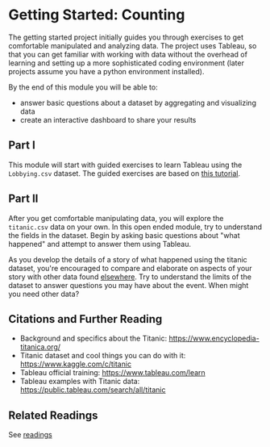 # Getting Started: Counting

The getting started project initially guides you through exercises to
get comfortable manipulated and analyzing data. The project uses
Tableau, so that you can get familiar with working with data without
the overhead of learning and setting up a more sophisticated coding
environment (later projects assume you have a python environment
installed). 

By the end of this module you will be able to:
* answer basic questions about a dataset by aggregating and visualizing data
* create an interactive dashboard to share your results

## Part I

This module will start with guided exercises to learn Tableau using
the `Lobbying.csv` dataset. The guided exercises are based on 
[this tutorial](https://www.dropbox.com/s/5qh0ilvpbdi1aut/Basic_Tableau_Viz.pdf?dl=0).

## Part II

After you get comfortable manipulating data, you will explore the
`titanic.csv` data on your own. In this open ended module, try to
understand the fields in the dataset. Begin by asking basic questions
about "what happened" and attempt to answer them using Tableau.

As you develop the details of a story of what happened using the
titanic dataset, you're encouraged to compare and elaborate on aspects
of your story with other data found
[elsewhere](https://www.encyclopedia-titanica.org/). Try to understand
the limits of the dataset to answer questions you may have about the
event. When might you need other data?


## Citations and Further Reading

* Background and specifics about the Titanic: https://www.encyclopedia-titanica.org/
* Titanic dataset and cool things you can do with it: https://www.kaggle.com/c/titanic
* Tableau official training: https://www.tableau.com/learn
* Tableau examples with Titanic data: https://public.tableau.com/search/all/titanic

## Related Readings

See [readings](readings.md)

